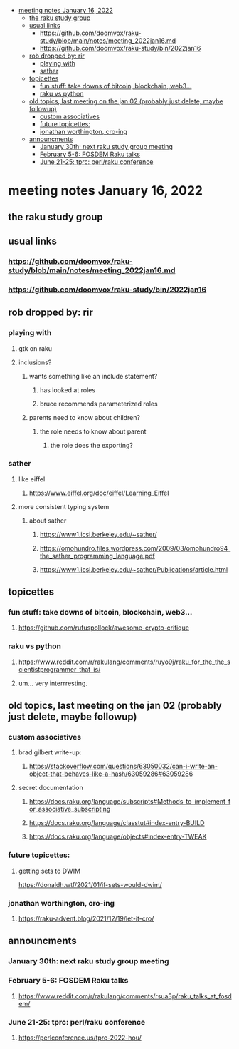 - [meeting notes January 16, 2022](#org42b6b83)
  - [the raku study group](#org8f5cee3)
  - [usual links](#org1f213b0)
    - [<https://github.com/doomvox/raku-study/blob/main/notes/meeting_2022jan16.md>](#org2872b30)
    - [<https://github.com/doomvox/raku-study/bin/2022jan16>](#org0ab3f4a)
  - [rob dropped by: rir](#orga24a80a)
    - [playing with](#org611c647)
    - [sather](#orgad60f36)
  - [topicettes](#orga61f9d8)
    - [fun stuff: take downs of bitcoin, blockchain, web3&#x2026;](#orgca5095c)
    - [raku vs python](#org0fca40a)
  - [old topics, last meeting on the jan 02 (probably just delete, maybe followup)](#orgd5436f2)
    - [custom associatives](#org144531f)
    - [future topicettes:](#org9676e6f)
    - [jonathan worthington, cro-ing](#org846c3b1)
  - [announcments](#org714675f)
    - [January 30th: next raku study group meeting](#orgb446585)
    - [February 5-6: FOSDEM Raku talks](#orgba17ead)
    - [June 21-25: tprc: perl/raku conference](#orgc7b747a)


<a id="org42b6b83"></a>

# meeting notes January 16, 2022


<a id="org8f5cee3"></a>

## the raku study group


<a id="org1f213b0"></a>

## usual links


<a id="org2872b30"></a>

### <https://github.com/doomvox/raku-study/blob/main/notes/meeting_2022jan16.md>


<a id="org0ab3f4a"></a>

### <https://github.com/doomvox/raku-study/bin/2022jan16>


<a id="orga24a80a"></a>

## rob dropped by: rir


<a id="org611c647"></a>

### playing with

1.  gtk on raku

2.  inclusions?

    1.  wants something like an include statement?
    
        1.  has looked at roles
        
        2.  bruce recommends parameterized roles
    
    2.  parents need to know about children?
    
        1.  the role needs to know about parent
        
            1.  the role does the exporting?


<a id="orgad60f36"></a>

### sather

1.  like eiffel

    1.  <https://www.eiffel.org/doc/eiffel/Learning_Eiffel>

2.  more consistent typing system

    1.  about sather
    
        1.  <https://www1.icsi.berkeley.edu/~sather/>
        
        2.  <https://omohundro.files.wordpress.com/2009/03/omohundro94_the_sather_programming_language.pdf>
        
        3.  <https://www1.icsi.berkeley.edu/~sather/Publications/article.html>


<a id="orga61f9d8"></a>

## topicettes


<a id="orgca5095c"></a>

### fun stuff: take downs of bitcoin, blockchain, web3&#x2026;

1.  <https://github.com/rufuspollock/awesome-crypto-critique>


<a id="org0fca40a"></a>

### raku vs python

1.  <https://www.reddit.com/r/rakulang/comments/ruyo9j/raku_for_the_the_scientistprogrammer_that_is/>

2.  um&#x2026; very interrresting.


<a id="orgd5436f2"></a>

## old topics, last meeting on the jan 02 (probably just delete, maybe followup)


<a id="org144531f"></a>

### custom associatives

1.  brad gilbert write-up:

    1.  <https://stackoverflow.com/questions/63050032/can-i-write-an-object-that-behaves-like-a-hash/63059286#63059286>

2.  secret documentation

    1.  <https://docs.raku.org/language/subscripts#Methods_to_implement_for_associative_subscripting>
    
    2.  <https://docs.raku.org/language/classtut#index-entry-BUILD>
    
    3.  <https://docs.raku.org/language/objects#index-entry-TWEAK>


<a id="org9676e6f"></a>

### future topicettes:

1.  getting sets to DWIM

    <https://donaldh.wtf/2021/01/if-sets-would-dwim/>


<a id="org846c3b1"></a>

### jonathan worthington, cro-ing

1.  <https://raku-advent.blog/2021/12/19/let-it-cro/>


<a id="org714675f"></a>

## announcments


<a id="orgb446585"></a>

### January 30th: next raku study group meeting


<a id="orgba17ead"></a>

### February 5-6: FOSDEM Raku talks

1.  <https://www.reddit.com/r/rakulang/comments/rsua3p/raku_talks_at_fosdem/>


<a id="orgc7b747a"></a>

### June 21-25: tprc: perl/raku conference

1.  <https://perlconference.us/tprc-2022-hou/>
